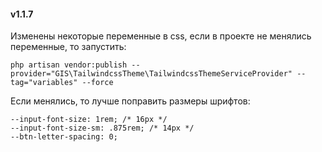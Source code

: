 #### v1.1.7

Изменены некоторые переменные в css, если в проекте не менялись переменные, то запустить:
    
    php artisan vendor:publish --provider="GIS\TailwindcssTheme\TailwindcssThemeServiceProvider" --tag="variables" --force

Если менялись, то лучше поправить размеры шрифтов: 
    
    --input-font-size: 1rem; /* 16px */
    --input-font-size-sm: .875rem; /* 14px */
    --btn-letter-spacing: 0;
